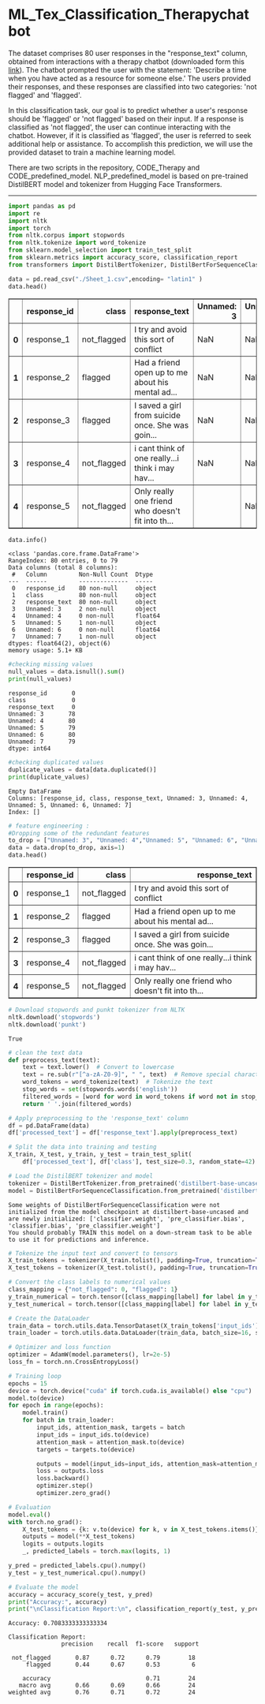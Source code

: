 # ML_Tex_Classification_Therapychatbot

The dataset comprises 80 user responses in the "response_text" column, obtained from interactions with a therapy chatbot (downloaded form this [link](https://www.kaggle.com/code/sercanyesiloz/therapy-chatbot-nlp/input)). The chatbot prompted the user with the statement: 'Describe a time when you have acted as a resource for someone else.' The users provided their responses, and these responses are classified into two categories: 'not flagged' and 'flagged'.

In this classification task, our goal is to predict whether a user's response should be 'flagged' or 'not flagged' based on their input. If a response is classified as 'not flagged', the user can continue interacting with the chatbot. However, if it is classified as 'flagged', the user is referred to seek additional help or assistance.
To accomplish this prediction, we will use the provided dataset to train a machine learning model. 

There are two scripts in the repository, CODE_Therapy and CODE_predefined_model. NLP_predefined_model is based on pre-trained DistilBERT model and tokenizer from Hugging Face Transformers. 

---------------------

```python
import pandas as pd
import re
import nltk
import torch
from nltk.corpus import stopwords
from nltk.tokenize import word_tokenize
from sklearn.model_selection import train_test_split
from sklearn.metrics import accuracy_score, classification_report
from transformers import DistilBertTokenizer, DistilBertForSequenceClassification, AdamW

```


```python
data = pd.read_csv("./Sheet_1.csv",encoding= "latin1" )
data.head()
```




<div>
<style scoped>
    .dataframe tbody tr th:only-of-type {
        vertical-align: middle;
    }

    .dataframe tbody tr th {
        vertical-align: top;
    }

    .dataframe thead th {
        text-align: right;
    }
</style>
<table border="1" class="dataframe">
  <thead>
    <tr style="text-align: right;">
      <th></th>
      <th>response_id</th>
      <th>class</th>
      <th>response_text</th>
      <th>Unnamed: 3</th>
      <th>Unnamed: 4</th>
      <th>Unnamed: 5</th>
      <th>Unnamed: 6</th>
      <th>Unnamed: 7</th>
    </tr>
  </thead>
  <tbody>
    <tr>
      <th>0</th>
      <td>response_1</td>
      <td>not_flagged</td>
      <td>I try and avoid this sort of conflict</td>
      <td>NaN</td>
      <td>NaN</td>
      <td>NaN</td>
      <td>NaN</td>
      <td>NaN</td>
    </tr>
    <tr>
      <th>1</th>
      <td>response_2</td>
      <td>flagged</td>
      <td>Had a friend open up to me about his mental ad...</td>
      <td>NaN</td>
      <td>NaN</td>
      <td>NaN</td>
      <td>NaN</td>
      <td>NaN</td>
    </tr>
    <tr>
      <th>2</th>
      <td>response_3</td>
      <td>flagged</td>
      <td>I saved a girl from suicide once. She was goin...</td>
      <td>NaN</td>
      <td>NaN</td>
      <td>NaN</td>
      <td>NaN</td>
      <td>NaN</td>
    </tr>
    <tr>
      <th>3</th>
      <td>response_4</td>
      <td>not_flagged</td>
      <td>i cant think of one really...i think i may hav...</td>
      <td>NaN</td>
      <td>NaN</td>
      <td>NaN</td>
      <td>NaN</td>
      <td>NaN</td>
    </tr>
    <tr>
      <th>4</th>
      <td>response_5</td>
      <td>not_flagged</td>
      <td>Only really one friend who doesn't fit into th...</td>
      <td></td>
      <td>NaN</td>
      <td>NaN</td>
      <td>NaN</td>
      <td>NaN</td>
    </tr>
  </tbody>
</table>
</div>




```python
data.info()

```

    <class 'pandas.core.frame.DataFrame'>
    RangeIndex: 80 entries, 0 to 79
    Data columns (total 8 columns):
     #   Column         Non-Null Count  Dtype  
    ---  ------         --------------  -----  
     0   response_id    80 non-null     object 
     1   class          80 non-null     object 
     2   response_text  80 non-null     object 
     3   Unnamed: 3     2 non-null      object 
     4   Unnamed: 4     0 non-null      float64
     5   Unnamed: 5     1 non-null      object 
     6   Unnamed: 6     0 non-null      float64
     7   Unnamed: 7     1 non-null      object 
    dtypes: float64(2), object(6)
    memory usage: 5.1+ KB



```python
#checking missing values
null_values = data.isnull().sum()
print(null_values)
```

    response_id       0
    class             0
    response_text     0
    Unnamed: 3       78
    Unnamed: 4       80
    Unnamed: 5       79
    Unnamed: 6       80
    Unnamed: 7       79
    dtype: int64



```python
#checking duplicated values
duplicate_values = data[data.duplicated()]
print(duplicate_values)
```

    Empty DataFrame
    Columns: [response_id, class, response_text, Unnamed: 3, Unnamed: 4, Unnamed: 5, Unnamed: 6, Unnamed: 7]
    Index: []



```python
# feature engineering :  
#Dropping some of the redundant features
to_drop = ["Unnamed: 3", "Unnamed: 4","Unnamed: 5", "Unnamed: 6", "Unnamed: 7"]
data = data.drop(to_drop, axis=1)
data.head()
```




<div>
<style scoped>
    .dataframe tbody tr th:only-of-type {
        vertical-align: middle;
    }

    .dataframe tbody tr th {
        vertical-align: top;
    }

    .dataframe thead th {
        text-align: right;
    }
</style>
<table border="1" class="dataframe">
  <thead>
    <tr style="text-align: right;">
      <th></th>
      <th>response_id</th>
      <th>class</th>
      <th>response_text</th>
    </tr>
  </thead>
  <tbody>
    <tr>
      <th>0</th>
      <td>response_1</td>
      <td>not_flagged</td>
      <td>I try and avoid this sort of conflict</td>
    </tr>
    <tr>
      <th>1</th>
      <td>response_2</td>
      <td>flagged</td>
      <td>Had a friend open up to me about his mental ad...</td>
    </tr>
    <tr>
      <th>2</th>
      <td>response_3</td>
      <td>flagged</td>
      <td>I saved a girl from suicide once. She was goin...</td>
    </tr>
    <tr>
      <th>3</th>
      <td>response_4</td>
      <td>not_flagged</td>
      <td>i cant think of one really...i think i may hav...</td>
    </tr>
    <tr>
      <th>4</th>
      <td>response_5</td>
      <td>not_flagged</td>
      <td>Only really one friend who doesn't fit into th...</td>
    </tr>
  </tbody>
</table>
</div>




```python
# Download stopwords and punkt tokenizer from NLTK
nltk.download('stopwords')
nltk.download('punkt')
```
    True




```python
# clean the text data
def preprocess_text(text):
    text = text.lower()  # Convert to lowercase
    text = re.sub(r"[^a-zA-Z0-9]", " ", text)  # Remove special characters
    word_tokens = word_tokenize(text)  # Tokenize the text
    stop_words = set(stopwords.words('english'))
    filtered_words = [word for word in word_tokens if word not in stop_words]  # Remove stopwords
    return ' '.join(filtered_words)
```


```python
# Apply preprocessing to the 'response_text' column
df = pd.DataFrame(data)
df['processed_text'] = df['response_text'].apply(preprocess_text)

```


```python
# Split the data into training and testing 
X_train, X_test, y_train, y_test = train_test_split(
    df['processed_text'], df['class'], test_size=0.3, random_state=42)
```


```python
# Load the DistilBERT tokenizer and model
tokenizer = DistilBertTokenizer.from_pretrained('distilbert-base-uncased')
model = DistilBertForSequenceClassification.from_pretrained('distilbert-base-uncased')
```

    Some weights of DistilBertForSequenceClassification were not initialized from the model checkpoint at distilbert-base-uncased and are newly initialized: ['classifier.weight', 'pre_classifier.bias', 'classifier.bias', 'pre_classifier.weight']
    You should probably TRAIN this model on a down-stream task to be able to use it for predictions and inference.



```python
# Tokenize the input text and convert to tensors
X_train_tokens = tokenizer(X_train.tolist(), padding=True, truncation=True, return_tensors='pt', max_length=128)
X_test_tokens = tokenizer(X_test.tolist(), padding=True, truncation=True, return_tensors='pt', max_length=128)

```


```python
# Convert the class labels to numerical values
class_mapping = {"not_flagged": 0, "flagged": 1}
y_train_numerical = torch.tensor([class_mapping[label] for label in y_train.tolist()])
y_test_numerical = torch.tensor([class_mapping[label] for label in y_test.tolist()])
```


```python
# Create the DataLoader
train_data = torch.utils.data.TensorDataset(X_train_tokens['input_ids'], X_train_tokens['attention_mask'], y_train_numerical)
train_loader = torch.utils.data.DataLoader(train_data, batch_size=16, shuffle=True)
```


```python
# Optimizer and loss function
optimizer = AdamW(model.parameters(), lr=2e-5)
loss_fn = torch.nn.CrossEntropyLoss()
```

```python
# Training loop
epochs = 15
device = torch.device("cuda" if torch.cuda.is_available() else "cpu")
model.to(device)
for epoch in range(epochs):
    model.train()
    for batch in train_loader:
        input_ids, attention_mask, targets = batch
        input_ids = input_ids.to(device)
        attention_mask = attention_mask.to(device)
        targets = targets.to(device)

        outputs = model(input_ids=input_ids, attention_mask=attention_mask, labels=targets)
        loss = outputs.loss
        loss.backward()
        optimizer.step()
        optimizer.zero_grad()
```


```python
# Evaluation
model.eval()
with torch.no_grad():
    X_test_tokens = {k: v.to(device) for k, v in X_test_tokens.items()}
    outputs = model(**X_test_tokens)
    logits = outputs.logits
    _, predicted_labels = torch.max(logits, 1)

y_pred = predicted_labels.cpu().numpy()
y_test = y_test_numerical.cpu().numpy()

# Evaluate the model
accuracy = accuracy_score(y_test, y_pred)
print("Accuracy:", accuracy)
print("\nClassification Report:\n", classification_report(y_test, y_pred, target_names=class_mapping.keys()))
```

    Accuracy: 0.7083333333333334
    
    Classification Report:
                   precision    recall  f1-score   support
    
     not_flagged       0.87      0.72      0.79        18
         flagged       0.44      0.67      0.53         6
    
        accuracy                           0.71        24
       macro avg       0.66      0.69      0.66        24
    weighted avg       0.76      0.71      0.72        24
    





